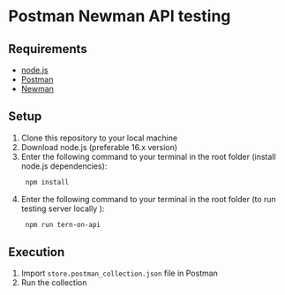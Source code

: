 # Postman Newman API testing


## Requirements

 - [node.js](https://nodejs.org/)
 - [Postman](https://www.postman.com)
 - [Newman](https://www.npmjs.com/package/newman)


## Setup

1. Clone this repository to your local machine
2. Download node.js (preferable 16.x version)
3. Enter the following command to your terminal in the root folder (install node.js dependencies):
      ```bash
       npm install
      ```
4. Enter the following command to your terminal in the root folder (to run testing server locally ):
      ```bash
       npm run tern-on-api
      ```

## Execution
1. Import ```store.postman_collection.json``` file in Postman
2. Run the collection
